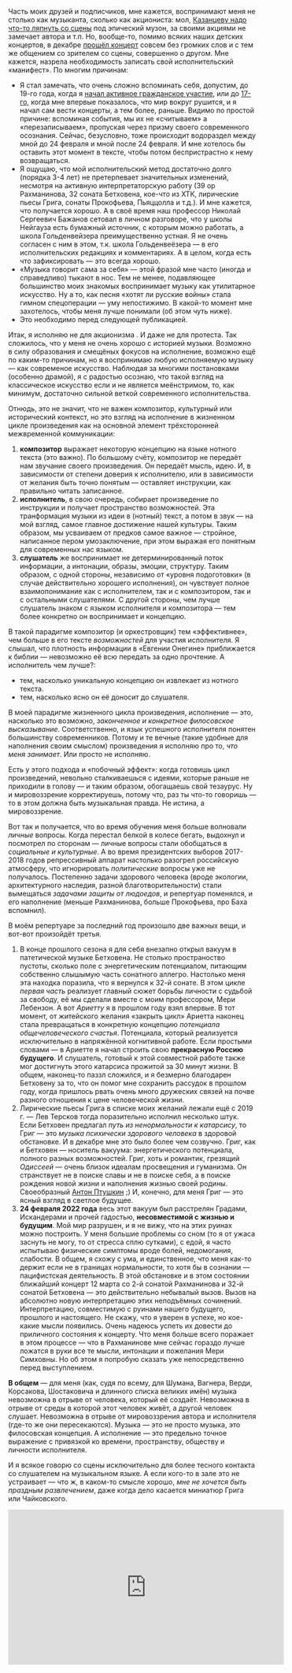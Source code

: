 Часть моих друзей и подписчиков, мне кажется, воспринимают меня не столько как музыканта, сколько как акциониста: мол, [Казанцеву надо что-то ляпнуть со сцены](https://rmmedia.ru/threads/111645/post-2722160) под эпический музон, за своими акциями не замечает автора и т.п. Но, вообще-то, помимо всяких наших детских концертов, в декабре [прошёл концерт](https://youtu.be/fa8wGJSDlW4) совсем без громких слов и с тем же общением со зрителем со сцены, совершенно о другом. Мне кажется, назрела необходимость записать свой исполнительский «манифест». По многим причинам:

- Я стал замечать, что очень сложно вспоминать себя, допустим, до 19-го года, когда я [начал активное гражданское участие](https://www.youtube.com/watch?v=yBHV0b7HMPo), или до [17-го](https://youtu.be/IhyOm0QC9-A?list=PLKVcuNcIMLtvuRBvMmaIz0eANiCqrLxjB), когда мне впервые показалось, что мир вокруг рушится, и я начал сам вести концерты, а тем более, раньше. Видимо по простой причине: вспоминая события, мы их не «считываем» а «перезаписываем», пропуская через призму своего современного осознания. Сейчас, безусловно, тоже происходит водораздел между мной до 24 февраля и мной после 24 февраля. И мне хотелось бы оставить этот момент в тексте, чтобы потом беспристрастно к нему возвращаться.
- Я ощущаю, что мой исполнительский метод достаточно долго (порядка 3-4 лет) не претерпевает значительных изменений, несмотря на активную интерпретаторскую работу (39 op Рахманинова, 32 соната Бетховена, кое-что из ХТК, лирические пьесы Грига, сонаты Прокофьева, Пьяццолла и т.д.). И мне кажется, что получается хорошо. А в своё время наш профессор Николай Сергеевич Бажанов сетовал в личном разговоре, что у школы Нейгауза есть бумажный источник, с которым можно работать, а школа Гольденвейзера преимущественно устная. Я не очень согласен с ним в этом, т.к. школа Гольденвеёзера — в его исполнительских редакциях и комментариях. А в целом, когда есть что зафиксировать — это всегда хорошо.
- «Музыка говорит сама за себя» — этой фразой мне часто (иногда и справедливо) тыкают в нос. Тем не менее, подавляющее большинство моих знакомых воспринимает музыку как утилитарное искусство. Ну а то, как песня «хотят ли русские войны» стала гимном спецоперации — уму непостижимо. В какой-то момент мне захотелось, чтобы меня лучше понимали (об этом чуть ниже).
- Это необходимо перед следующей публикацией.

Итак, я исполняю не для акционизма . И даже не для протеста. Так сложилось, что у меня не очень хорошо с историей музыки. Возможно в силу образования и смещёных фокусов на исполнение, возможно ещё по каким-то причинам, но я воспринимаю любую исполняемую музыку — как современое искусство. Наблюдая за многими постановками (особенно драмой), я с радостью осознаю, что такой взгляд на классическое искусство если и не является меёнстримом, то, как минимум, достаточно сильной веткой современного исполнительства.

Отнюдь, это не значит, что не важен композитор, культурный или исторический контекст, но это взгляд на исполнение в жизненном цикле произведения как на основной элемент трёхсторонней межвременной коммуникации:

1. **композитор** выражает некоторую концепцию на языке нотного текста (это важно). По большому счёту, композитор не передаёт нам звучание своего произведения. Он передаёт мысль, идею. И, в зависимости от степени доверия к исполнителю, или в зависимости от желания быть точно понятым — оставляет инструкции, как правильно читать записанное. 
2. **исполнитель**, в свою очередь, собирает произведение по инструкции и получает пространство возможностей. Эта транформация музыки из идеи в (нотный) текст, а потом в звук — на мой взгляд, самое главное достижение нашей культуры. Таким образом, мы усваиваем от предков самое важное — стройное, написанное пером умозаключение, при этом выражая его понятным для современных нас языком.
3. **слушатель** же воспринимает не детерминированный поток информации, а интонации, образы, эмоции, структуру. Таким образом, с одной стороны, независимо от «уровня подоготовки» (в случае действительно хорошего исполнения), он чувствует полное взаимопонимание как с исполнителем, так и с композитором, так и с остальными слушателями. С другой стороны, чем лучше слушатель знаком с языком исполнителя и композитора — тем более конкретно он воспринимает и концепцию.

В такой парадигме композитор (и оркестровщик) тем «эффективнее», чем больше в его тексте *возможностей* для участия исполнителя. Я слышал, что плотность информации в «Евгении Онегине» приближается к библии — невозможно её всю передать за одно прочтение. А исполнитель чем лучше?:

- тем, насколько уникальную концепцию он извлекает из нотного текста.
- тем, насколько ясно он её доносит до слушателя.

В моей парадигме жизненного цикла произведения, исполнение — это, насколько это возможно, *законченное и конкретное филосовское высказывание*. Соответственно, и язык успешного исполнителя понятен большинству современников. Потому и те вечные (такие удобные для наполнения своим смыслом) произведения я исполняю про то, *что меня занимает*. Или просто не исполняю.

Есть у этого подхода и «побочный эффект»: когда готовишь цикл произведений, невольно сталкиваешься с идеями, которые раньше не приходили в голову — и таким образом, обогащаешь свой тезаурус. Ну и мировоззрение корректируешь, потому что, раз ты что-то говоришь — то в этом должна быть музыкальная правда. Не истина, а мировоззрение.

Вот так и получается, что во время обучения меня больше волновали *личные* вопросы. Когда перестал белкой в колесе бегать, выдохнул и посмотрел по сторонам — личные вопросы стали обобщаться в *социальные и культурные*. А во время президентских выборов 2017-2018 годов репрессивный аппарат настолько разогрел российскую атмосферу, что игнорировать *политические* вопросы уже не получалось. Постепенно задачи здорового человека (вроде экологии, архитектурного наследия, разной благотворительности) стали вымещаться *задачами защиты от людоедов*, и репертуар поменялся, и его наполнение (меньше Рахманинова, больше Прокофьева, про Баха вспомнил).

В моём репертуаре за последний год произошло две важных вещи, и вот-вот произойдёт третья.

1. В конце прошлого сезона я для себя внезапно открыл вакуум в патетической музыке Бетховена. Не столько пространоство пустоты, сколько поле с энергетическим потенциалом, питающим собственно слышымую часть сонатного аллегро. Настолько меня эта находка поразила, что я вернулся к 32-й сонате. В этом цикле *первая часть* реализует главный сюжет борьбы личности с судьбой за свободу, её мы сделали вместе с моим профессором, Мери Лебензон. А вот *Ариетту* я в прошлом году взял впервые. В тот момент, от житейского желания «закрыть цикл» Ариетта наконец стала превращаться в конкретную концепцию *потенциала общечеловеческого счастья*. Потенциала, который реализуется исключительно в напряжённой когнитивной работе. Если простыми словами — в Ариетте я начал строить свою **прекрасную Россию будущего**. И слушатель, готовый к этой совместной работе также мог достигнуть этого катарсиса прожитой за 30 минут жизни. В общем, наконец-то паззл сложился, и я безмерно благодарен Бетховену за то, что он помог мне сохранить рассудок в прошлом году, когда пришлось рвать очень много дружеских связей на почве разного отношения к цене человеческой жизни.
2. Лирические пьесы Грига в списке моих желаний лежали ещё с 2019 г. — Лев Терсков тогда поразительно исполнил несколько штук. Если Бетховен предлагал *путь из ненормальности к катарсису*, то Григ — это *музыка психически здорового человека* в здоровой обстановке. И в декабре мне это было более чем созвучно. Григ, как и Бетховен — носитель вакуума: энергетического потенциала, полного разных возможностей. Григ, хоть и романтик, грезящий *Одиссеей* — очень близок идеалам просвещения и гуманизма. Он странствует не в поиске славы и не в поиске себя, а в поиске рождения новой жизни и наполнения жизнью своей родины. Своеобразный [Антон Птушкин](https://vk.com/ptuxerman) ;) И, конечно, для меня Григ — это ясный взгляд в светлое будущее.
3. **24 февраля 2022 года** весь этот вакуум был расстрелян Градами, Искандерами и прочей гадостью, **несовместимой с жизнью и будущим**. Мой мир разрушен, и я не вижу, что на этих руинах можно построить. У меня большие проблемы со сном (то я от ужаса заснуть не могу, то от стресса сплю сутками), с едой, я часто испытываю физические симптомы вроде болей, недомогания, слабости. В общем, я схожу с ума, и единственное, что меня как-то держит если не в границах нормальности, то хотя бы в сознании — пацифистская деятельность. В этой обстановке и в этом состоянии ближайший концерт 12 марта со 2-й сонатой Рахманинова и 32-й сонатой Бетховена — это действительно небывалый вызов. Вызов на абсолютно новую интерпретацию этих неподъёмных сочинений. Интерпретацию, совместимую с руинами нашего будущего, прошлого и настоящего. Не скажу, что я уверен в успехе, но кое-какие мысли появились. Очень надеюсь успеть их довести до приличного состояния к концерту. Что меня больше всего поражает в этом процессе — что в Рахманинове мне сейчас гораздо лучше ложатся в руки все те мысли, интонации и пожелания Мери Симховны. Но об этом я попробую сказать уже непосредственно перед выступлением.

**В общем** — для меня (как, судя по всему, для Шумана, Вагнера, Верди, Корсакова, Шостаковича и длинного списка великих имён) музыка невозможна в отрыве от человека, который её создаёт. Невозможна в отрыве от среды в которой этот человек живёт, а другой человек слушает. Невозможна в отрыве от мировоззрения автора и исполнителя (где-то же они пересекаются). Музыка — это не просто музыка, это филосовская концепция. А исполнение — это предельно точное выражение с привязкой ко времени, пространству, обществу и личности исполнителя.

И я всякое говорю со сцены исключительно для более тесного контакта со слушателем на музыкальном языке. А если кого-то в зале это не устраивает — что ж, в каком-то смысле хорошо, *мне не хочется быть праздным развлечением*, даже когда дело касается миниатюр Грига или Чайковского.

<iframe width="560" height="315" src="https://www.youtube.com/embed/fa8wGJSDlW4" title="YouTube video player" frameborder="0" allow="accelerometer; autoplay; clipboard-write; encrypted-media; gyroscope; picture-in-picture" allowfullscreen></iframe>

